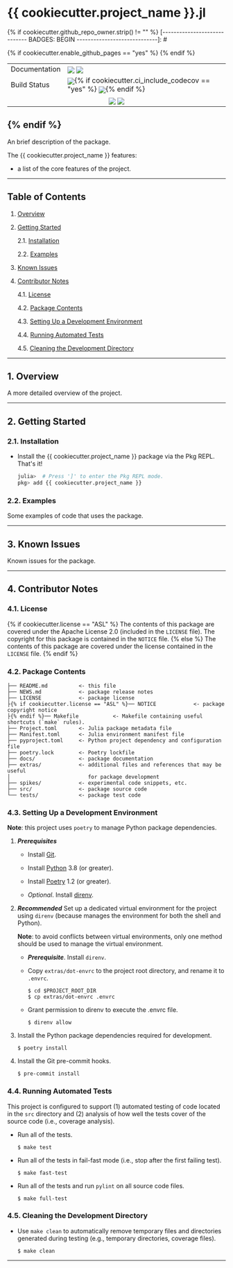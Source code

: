 {{ cookiecutter.project_name }}.jl
===============================================================================
{% if cookiecutter.github_repo_owner.strip() != "" %}
[----------------------------- BADGES: BEGIN -----------------------------]: #


<table>{% if cookiecutter.enable_github_pages == "yes" %}
  <tr>
    <td>Documentation</td>
    <td>
      <a href="https://{{ cookiecutter.github_repo_owner }}.github.io/{{ cookiecutter.project_name }}.jl/dev/"><img style="vertical-align: bottom;" src="https://img.shields.io/badge/docs-dev-blue.svg"/></a>
      <a href="https://{{ cookiecutter.github_repo_owner }}.github.io/{{ cookiecutter.project_name }}.jl/stable/"><img style="vertical-align: bottom;" src="https://img.shields.io/badge/docs-stable-blue.svg"/></a>
    </td>
  </tr>
  {% endif %}
  <tr>
    <td>Build Status</td>
    <td>
      <a href="https://github.com/{{ cookiecutter.github_repo_owner }}/{{ cookiecutter.project_name }}.jl/actions/workflows/CI.yml"><img style="vertical-align: bottom;" src="https://github.com/{{ cookiecutter.github_repo_owner }}/{{ cookiecutter.project_name }}.jl/actions/workflows/CI.yml/badge.svg"/></a>{% if cookiecutter.ci_include_codecov == "yes" %}
      <a href="https://codecov.io/gh/{{ cookiecutter.github_repo_owner }}/{{ cookiecutter.project_name }}.jl">
        <img style="vertical-align: bottom;" src="https://codecov.io/gh/{{ cookiecutter.github_repo_owner }}/{{ cookiecutter.project_name }}.jl/branch/main/graph/badge.svg"/></a>{% endif %}
    </td>
  </tr>

  <!-- Miscellaneous Badges -->
  <tr>
    <td colspan=2 align="center">
      <a href="https://github.com/{{ cookiecutter.github_repo_owner }}/{{ cookiecutter.project_name }}.jl/issues"><img style="vertical-align: bottom;" src="https://img.shields.io/badge/contributions-welcome-brightgreen.svg?style=flat"/></a>
      <a href="https://github.com/invenia/BlueStyle"><img style="vertical-align: bottom;" src="https://img.shields.io/badge/code%20style-blue-4495d1.svg"/></a>
    </td>
  </tr>
</table>

[------------------------------ BADGES: END ------------------------------]: #
{% endif %}
-------------------------------------------------------------------------------

An brief description of the package.

The {{ cookiecutter.project_name }} features:

* a list of the core features of the project.

-------------------------------------------------------------------------------

Table of Contents
-----------------

1. [Overview][#1]

2. [Getting Started][#2]

   2.1. [Installation][#2.1]

   2.2. [Examples][#2.2]

3. [Known Issues][#3]

4. [Contributor Notes][#4]

   4.1. [License][#4.1]

   4.2. [Package Contents][#4.2]

   4.3. [Setting Up a Development Environment][#4.3]

   4.4. [Running Automated Tests][#4.4]

   4.5. [Cleaning the Development Directory][#4.5]

-------------------------------------------------------------------------------

## 1. Overview

A more detailed overview of the project.

-------------------------------------------------------------------------------

## 2. Getting Started

### 2.1. Installation

<!-- Instructions for adding a local registry that the Julia package is registered with

* Add the XYZ Julia package registry.

  ```julia
  julia>  # Press ']' to enter the Pkg REPL mode.
  pkg> registry add https://github.com/{{ cookiecutter.github_repo_owner }}/JuliaRegistry.git
  ```

  __Notes__

  * _Only needed once_. This step only needs to be performed once per Julia installation.

  * _{{ cookiecutter.project_name }} is registered with a local Julia package registry_.
    The XYZ registry needs to be added to your Julia installation because
    {{ cookiecutter.project_name }} is currently registered with XYZ Julia package
    registry (not the General Julia package registry).
-->

* Install the {{ cookiecutter.project_name }} package via the Pkg REPL. That's it!

  ```julia
  julia>  # Press ']' to enter the Pkg REPL mode.
  pkg> add {{ cookiecutter.project_name }}
  ```

### 2.2. Examples

Some examples of code that uses the package.

-------------------------------------------------------------------------------

## 3. Known Issues

Known issues for the package.

-------------------------------------------------------------------------------

## 4. Contributor Notes

### 4.1. License
{% if cookiecutter.license == "ASL" %}
The contents of this package are covered under the Apache License 2.0 (included
in the `LICENSE` file). The copyright for this package is contained in the
`NOTICE` file.
{% else %}
The contents of this package are covered under the license contained in the
`LICENSE` file.
{% endif %}
### 4.2. Package Contents

```
├── README.md          <- this file
├── NEWS.md            <- package release notes
├── LICENSE            <- package license
├{% if cookiecutter.license == "ASL" %}── NOTICE            <- package copyright notice
├{% endif %}── Makefile           <- Makefile containing useful shortcuts (`make` rules).
├── Project.toml       <- Julia package metadata file
├── Manifest.toml      <- Julia environment manifest file
├── pyproject.toml     <- Python project dependency and configuration file
├── poetry.lock        <- Poetry lockfile
├── docs/              <- package documentation
├── extras/            <- additional files and references that may be useful
│                         for package development
├── spikes/            <- experimental code snippets, etc.
├── src/               <- package source code
└── tests/             <- package test code
```

### 4.3. Setting Up a Development Environment

__Note__: this project uses `poetry` to manage Python package dependencies.

1. ___Prerequisites___

   * Install [Git][git].

   * Install [Python][python] 3.8 (or greater).

   * Install [Poetry][poetry] 1.2 (or greater).

   * _Optional_. Install [direnv][direnv].

2. ___Recommended___ Set up a dedicated virtual environment for the project using
   `direnv` (because manages the environment for both the shell and Python). 

   __Note__: to avoid conflicts between virtual environments, only one method
   should be used to manage the virtual environment.

   * ___Prerequisite___. Install `direnv`.

   * Copy `extras/dot-envrc` to the project root directory, and rename it to
     `.envrc`.

     ```shell
     $ cd $PROJECT_ROOT_DIR
     $ cp extras/dot-envrc .envrc
     ```

   * Grant permission to direnv to execute the .envrc file.

     ```shell
     $ direnv allow
     ```

3. Install the Python package dependencies required for development.

   ```shell
   $ poetry install
   ```

4. Install the Git pre-commit hooks.

   ```shell
   $ pre-commit install
   ```

### 4.4. Running Automated Tests

This project is configured to support (1) automated testing of code located in
the `src` directory and (2) analysis of how well the tests cover of the source
code (i.e., coverage analysis).

* Run all of the tests.

  ```shell
  $ make test
  ```

* Run all of the tests in fail-fast mode (i.e., stop after the first failing
  test).

  ```shell
  $ make fast-test
  ```

* Run all of the tests and run `pylint` on all source code files.

  ```shell
  $ make full-test
  ```

### 4.5. Cleaning the Development Directory

* Use `make clean` to automatically remove temporary files and directories
  generated during testing (e.g., temporary directories, coverage files).

  ```shell
  $ make clean
  ```

-------------------------------------------------------------------------------

[----------------------------- INTERNAL LINKS -----------------------------]: #

[#1]: #1-overview

[#2]: #2-getting-started
[#2.1]: #21-installation
[#2.2]: #22-examples

[#3]: #3-known-issues

[#4]: #4-contributor-notes
[#4.1]: #41-license
[#4.2]: #42-package-contents
[#4.3]: #43-setting-up-a-development-environment
[#4.4]: #44-running-automated-tests
[#4.5]: #45-cleaning-the-development-directory

[---------------------------- REPOSITORY LINKS ----------------------------]: #

[----------------------------- EXTERNAL LINKS -----------------------------]: #

[direnv]: https://direnv.net/

[git]: https://git-scm.com/

[python]: https://www.python.org/

[poetry]: https://python-poetry.org/
